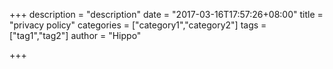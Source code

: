 +++
description = "description"
date = "2017-03-16T17:57:26+08:00"
title = "privacy policy"
categories = ["category1","category2"]
tags = ["tag1","tag2"]
author = "Hippo"

+++

